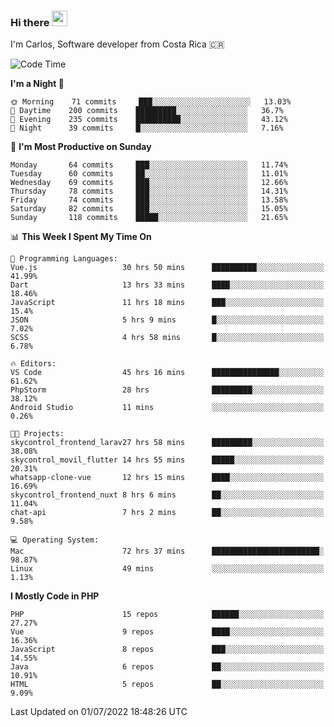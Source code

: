 ### Hi there <img src="https://media.giphy.com/media/hvRJCLFzcasrR4ia7z/giphy.gif" width="25px" height="25px">

I'm Carlos, Software developer from Costa Rica 🇨🇷

<!--START_SECTION:waka-->
![Code Time](http://img.shields.io/badge/Code%20Time-0%20secs-blue)

**I'm a Night 🦉** 

```text
🌞 Morning    71 commits     ███░░░░░░░░░░░░░░░░░░░░░░   13.03% 
🌆 Daytime    200 commits    █████████░░░░░░░░░░░░░░░░   36.7% 
🌃 Evening    235 commits    ██████████░░░░░░░░░░░░░░░   43.12% 
🌙 Night      39 commits     █░░░░░░░░░░░░░░░░░░░░░░░░   7.16%

```
📅 **I'm Most Productive on Sunday** 

```text
Monday       64 commits     ███░░░░░░░░░░░░░░░░░░░░░░   11.74% 
Tuesday      60 commits     ██░░░░░░░░░░░░░░░░░░░░░░░   11.01% 
Wednesday    69 commits     ███░░░░░░░░░░░░░░░░░░░░░░   12.66% 
Thursday     78 commits     ███░░░░░░░░░░░░░░░░░░░░░░   14.31% 
Friday       74 commits     ███░░░░░░░░░░░░░░░░░░░░░░   13.58% 
Saturday     82 commits     ███░░░░░░░░░░░░░░░░░░░░░░   15.05% 
Sunday       118 commits    █████░░░░░░░░░░░░░░░░░░░░   21.65%

```


📊 **This Week I Spent My Time On** 

```text
💬 Programming Languages: 
Vue.js                   30 hrs 50 mins      ██████████░░░░░░░░░░░░░░░   41.99% 
Dart                     13 hrs 33 mins      ████░░░░░░░░░░░░░░░░░░░░░   18.46% 
JavaScript               11 hrs 18 mins      ███░░░░░░░░░░░░░░░░░░░░░░   15.4% 
JSON                     5 hrs 9 mins        █░░░░░░░░░░░░░░░░░░░░░░░░   7.02% 
SCSS                     4 hrs 58 mins       █░░░░░░░░░░░░░░░░░░░░░░░░   6.78%

🔥 Editors: 
VS Code                  45 hrs 16 mins      ███████████████░░░░░░░░░░   61.62% 
PhpStorm                 28 hrs              █████████░░░░░░░░░░░░░░░░   38.12% 
Android Studio           11 mins             ░░░░░░░░░░░░░░░░░░░░░░░░░   0.26%

🐱‍💻 Projects: 
skycontrol_frontend_larav27 hrs 58 mins      █████████░░░░░░░░░░░░░░░░   38.08% 
skycontrol_movil_flutter 14 hrs 55 mins      █████░░░░░░░░░░░░░░░░░░░░   20.31% 
whatsapp-clone-vue       12 hrs 15 mins      ████░░░░░░░░░░░░░░░░░░░░░   16.69% 
skycontrol_frontend_nuxt 8 hrs 6 mins        ██░░░░░░░░░░░░░░░░░░░░░░░   11.04% 
chat-api                 7 hrs 2 mins        ██░░░░░░░░░░░░░░░░░░░░░░░   9.58%

💻 Operating System: 
Mac                      72 hrs 37 mins      ████████████████████████░   98.87% 
Linux                    49 mins             ░░░░░░░░░░░░░░░░░░░░░░░░░   1.13%

```

**I Mostly Code in PHP** 

```text
PHP                      15 repos            ██████░░░░░░░░░░░░░░░░░░░   27.27% 
Vue                      9 repos             ████░░░░░░░░░░░░░░░░░░░░░   16.36% 
JavaScript               8 repos             ███░░░░░░░░░░░░░░░░░░░░░░   14.55% 
Java                     6 repos             ██░░░░░░░░░░░░░░░░░░░░░░░   10.91% 
HTML                     5 repos             ██░░░░░░░░░░░░░░░░░░░░░░░   9.09%

```



 Last Updated on 01/07/2022 18:48:26 UTC
<!--END_SECTION:waka-->
